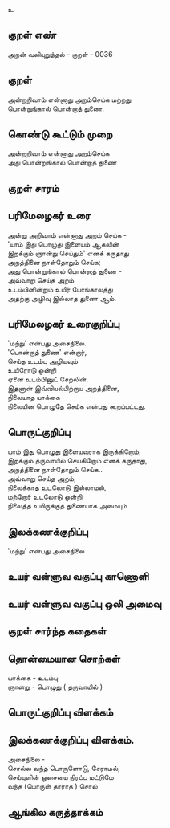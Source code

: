 உ

## குறள் எண் 

அறன் வலியுறுத்தல் - குறள் -   0036

## குறள்   

அன்றறிவாம் என்னாது அறம்செய்க மற்றது  
பொன்றுங்கால் பொன்றாத் துணை.

## கொண்டு கூட்டும் முறை

அன்றறிவாம் என்னாது அறம்செய்க  
அது பொன்றுங்கால் பொன்றாத் துணை

## குறள் சாரம் 


## பரிமேலழகர் உரை

அன்று அறிவாம் என்னாது அறம் செய்க -   
'யாம் இது பொழுது இளையம் ஆகலின்  
இறக்கும் ஞான்று செய்தும்' எனக் கருதாது  
அறத்தினை நாள்தோறும் செய்க;  
அது பொன்றுங்கால் பொன்றாத் துணை -  
அவ்வாறு செய்த அறம்   
உடம்பினின்றும் உயிர் போங்காலத்து  
அதற்கு அழிவு இல்லாத துணை ஆம்.

## பரிமேலழகர் உரைகுறிப்பு   

'மற்று' என்பது அசைநிலை.   
'பொன்றாத் துணை' என்றார்,  
செய்த உடம்பு அழியவும்   
உயிரோடு ஒன்றி  
ஏனை உடம்பினுட் சேறலின்.  
இதனான் இவ்வியல்பிற்றாய அறத்தினை,  
நிலையாத யாக்கை  
நிலையின பொழுதே செய்க என்பது கூறப்பட்டது.

## பொருட்குறிப்பு 
 
யாம் இது பொழுது இளையவராக இருக்கிறோம்,    
இறக்கும் தருவாயில் செய்கிறோம் எனக் கருதாது,    
அறத்தினை நாள்தோறும் செய்க..  
அவ்வாறு செய்த அறம்,  
நிலைக்காத உடலோடு இல்லாமல்,  
மற்றோர் உடலோடு ஒன்றி   
நிலைத்த உயிருக்குத் துணையாக அமையும் 
 

## இலக்கணக்குறிப்பு  

'மற்று' என்பது அசைநிலை


## உயர் வள்ளுவ வகுப்பு காணொளி


## உயர் வள்ளுவ வகுப்பு ஒலி அமைவு 

 
## குறள் சார்ந்த கதைகள் 


## தொன்மையான சொற்கள்  

யாக்கை - உடம்பு  
ஞான்று - பொழுது ( தருவாயில் )

## பொருட்குறிப்பு விளக்கம்


## இலக்கணக்குறிப்பு விளக்கம்.  

அசைநிலை -   
சொல்ல வந்த பொருளோடு, சேராமல்,  
செய்யுளின் ஓசையை நிரப்ப மட்டுமே  
வந்த (பொருள் தாராத ) சொல்


## ஆங்கில கருத்தாக்கம் 


